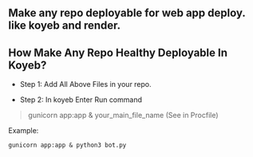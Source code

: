 ## Make any repo deployable for web app deploy. like koyeb and render.

## How Make Any Repo Healthy Deployable In Koyeb?

- Step 1: Add All Above Files in your repo.
  
- Step 2: In koyeb Enter Run command
> gunicorn app:app & your_main_file_name (See in Procfile)

Example:
```
gunicorn app:app & python3 bot.py
```
